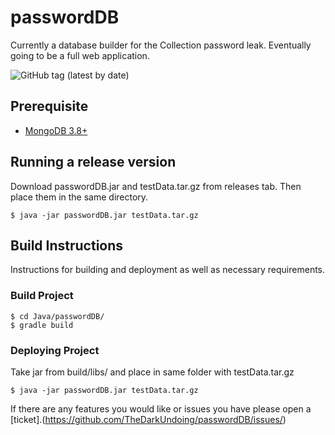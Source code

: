 # passwordDB
Currently a database builder for the Collection password leak.
Eventually going to be a full web application.

![GitHub tag (latest by date)](https://img.shields.io/github/v/tag/TheDarkUndoing/passwordDB)





## Prerequisite
- [MongoDB 3.8+](https://www.mongodb.com/download-center/community)

## Running a release version
Download passwordDB.jar and testData.tar.gz from releases tab.
Then place them in the same directory.
```
$ java -jar passwordDB.jar testData.tar.gz
```

## Build Instructions
Instructions for building and deployment as well as necessary requirements.

### Build Project
```
$ cd Java/passwordDB/
$ gradle build
```
### Deploying Project
Take jar from build/libs/ and place in same folder with testData.tar.gz
```
$ java -jar passwordDB.jar testData.tar.gz
```

If there are any features you would like or issues you have please open a [ticket].(https://github.com/TheDarkUndoing/passwordDB/issues/)
